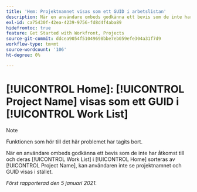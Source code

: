 ```yaml
---
title: 'Hem: Projektnamnet visas som ett GUID i arbetslistan'
description: När en användare ombeds godkänna ett bevis som de inte har åtkomst till och deras arbetslista i [!UICONTROL Home] sorteras efter projektnamn, kan användaren inte se projektnamnet och GUID visas i stället.
exl-id: ca75430f-42ea-4239-9756-fd8d4f4aba89
hidefromtoc: true
feature: Get Started with Workfront, Projects
source-git-commit: ddcea9054f51049698bbe7eb059efe304a31f7d9
workflow-type: tm+mt
source-wordcount: '106'
ht-degree: 0%

---
```


# [!UICONTROL Home]: [!UICONTROL Project Name] visas som ett GUID i [!UICONTROL Work List]

<!--Article created by request-->

>[!NOTE]
>
>Funktionen som hör till det här problemet har tagits bort.

När en användare ombeds godkänna ett bevis som de inte har åtkomst till och deras [!UICONTROL Work List] i [!UICONTROL Home] sorteras av [!UICONTROL Project Name], kan användaren inte se projektnamnet och GUID visas i stället.

_Först rapporterad den 5 januari 2021._
